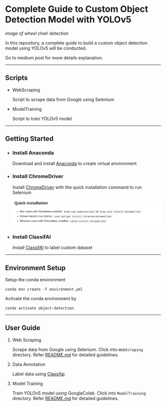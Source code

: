 # Complete Guide to Custom Object Detection Model with YOLOv5

*image of wheel chair detection*

In this repository, a complete guide to build a custom object detection model using YOLOv5 will be conducted.

Go to medium post for more details explanation.

---

## Scripts
- WebScraping
    
    Script to scrape data from Google using Selenium

- ModelTraining

    Script to train YOLOv5 model

---

## Getting Started
- ### Install Anaconda
    Download and install [Anaconda](https://www.anaconda.com/products/individual) to create virtual environment

- ### Install ChromeDriver
    Install [ChromeDriver](https://github.com/SeleniumHQ/selenium/wiki/ChromeDriver#quick-installation) with the quick installation command to run Selenium

    ![](./metadata/01.png)

- ### Install ClassifAI
    Install [ClassifAI](https://github.com/CertifaiAI/classifai#installation) to label custom dataset

---

## Environment Setup
Setup the conda environment

    
    conda env create -f environment.yml

Activate the conda environment by

    conda activate object-detection

---

## User Guide
1. Web Scraping

    Scrape data from Google using Selenium. Click into `WebScraping` directory. Refer [README.md](./WebScraping/README.md) for detailed guidelines.

2. Data Annotation

    Label data using [Classifai](https://github.com/CertifaiAI/classifai).

4. Model Training

    Train YOLOv5 model using GoogleColab. Click into `ModelTraining` directory. Refer [README.md](./ModelTraining/README.md) for detailed guidelines.

